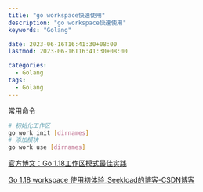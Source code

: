 ```yaml
---
title: "go workspace快速使用"
description: "go workspace快速使用"
keywords: "Golang"

date: 2023-06-16T16:41:30+08:00
lastmod: 2023-06-16T16:41:30+08:00

categories:
  - Golang
tags:
  - Golang
---
```


常用命令
```bash
# 初始化工作区
go work init [dirnames]
# 添加模块
go work use [dirnames]
```

[官方博文：Go 1.18工作区模式最佳实践](https://segmentfault.com/a/1190000041681242)

[Go 1.18 workspace 使用初体验_Seekload的博客-CSDN博客](https://blog.csdn.net/asd1126163471/article/details/123587825)
